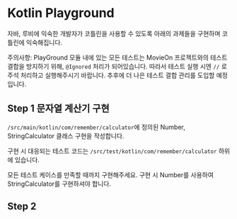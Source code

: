# Kotlin Playground

자바, 루비에 익숙한 개발자가 코틀린을 사용할 수 있도록 아래의 과제들을 구현하며 코틀린에 익숙해집니다.

주의사항: PlayGround 모듈 내에 있는 모든 테스트는 MovieOn 프로젝트와의 테스트 결합을 방지하기 위해, ```@Ignored``` 처리가 되어있습니다. 따라서 테스트 실행 시엔 ```//``` 로 주석 처리하고 실행해주시기 바랍니다. 추후에 더 나은 테스트 결합 관리를 도입할 예정입니다.

## Step 1 문자열 계산기 구현

```/src/main/kotlin/com/remember/calculator```에 정의된 Number, StringCalculator 클래스 구현을 작성합니다.

구현 시 대응되는 테스트 코드는 ```/src/test/kotlin/com/remember/calculator``` 하위에 있습니다.

모든 테스트 케이스를 만족할 때까지 구현해주세요. 구현 시 Number를 사용하여 StringCalculator를 구현하셔야 합니다.

## Step 2 
